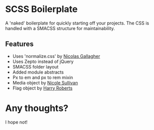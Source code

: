 SCSS Boilerplate
================

A 'naked' boilerplate for quickly starting off your projects. The CSS is handled with a SMACSS structure for maintainability.

## Features

* Uses 'normalize.css' by [Nicolas Gallagher](https://github.com/necolas)
* Uses Zepto instead of jQuery
* SMACSS folder layout
* Added module abstracts
* Px to em and px to rem mixin
* Media object by [Nicole Sullivan](http://www.stubbornella.org/content/2010/06/25/the-media-object-saves-hundreds-of-lines-of-code/)
* Flag object by [Harry Roberts](http://csswizardry.com/2013/05/the-flag-object/)

Any thoughts?
=============

I hope not!